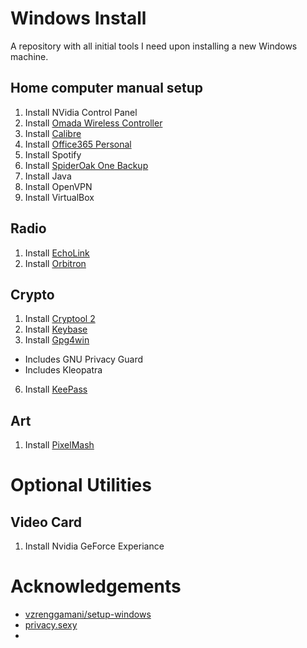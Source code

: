 # Windows Install
A repository with all initial tools I need upon installing a new Windows machine.

## Home computer manual setup
1. Install NVidia Control Panel
2. Install [Omada Wireless Controller](https://www.tp-link.com/us/support/download/omada-software-controller/)
3. Install [Calibre](https://calibre-ebook.com/download)
4. Install [Office365 Personal](https://account.microsoft.com/services/microsoft365/details)
5. Install Spotify
6. Install [SpiderOak One Backup](https://spideroak.com/opendownload/)
7. Install Java
8. Install OpenVPN
9. Install VirtualBox



## Radio
1. Install [EchoLink](https://www.echolink.org/)
2. Install [Orbitron](http://www.stoff.pl/)

## Crypto
1. Install [Cryptool 2](https://www.cryptool.org/en/ct2/)
2. Install [Keybase](https://keybase.io/)
3. Install [Gpg4win](https://gnupg.org/download/index.html)
  * Includes GNU Privacy Guard
  * Includes Kleopatra
6. Install [KeePass](https://keepass.info/download.html)

## Art
1. Install [PixelMash](https://nevercenter.com/pixelmash/)

# Optional Utilities

## Video Card
1. Install Nvidia GeForce Experiance

# Acknowledgements
* [vzrenggamani/setup-windows](https://github.com/vzrenggamani/setup-windows)
* [privacy.sexy](https://privacy.sexy)
* 
